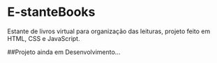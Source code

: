 # E-stanteBooks
Estante de livros virtual para organização das leituras, projeto feito em HTML, CSS e JavaScript.

##Projeto ainda em Desenvolvimento...
